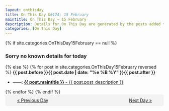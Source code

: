 ```yaml
---
layout: onthisday
title: On This Day &#124; 15 February
maintitle: On This Day — 15 February
description: Details for On This Day are generated by the posts added to the website so the content is subject to changes/updates over time.
categories: [On This Day]
---
```


{% if site.categories.OnThisDay15February == null %}
<h3>Sorry no known details for today</h3>
{% else %}
{% for post in site.categories.OnThisDay15February reversed %}
<strong>{{ post.before }}{{ post.date | date: "%e %B %Y" }}{{ post.after }}</strong>
<ul>
<li> ——: <a class="{{ post.class }}" href="{{ post.url }}"><strong>{{ post.maintitle }}</strong> - {{ post.post_description }}</a></li>
</ul>
{% endfor %}
{% endif %}

<div style="background-color: #f3f3f3; padding: 10px; border-radius: 5px; text-align: center; display: flex; justify-content: space-evenly;">
<a href="/onthisday/02/02-14">« Previous Day</a>
<span style="visibility:hidden;">[ Visit Leap Year February 29 ]</span>
<a href="/onthisday/02/02-16">Next Day »</a>
</div>
